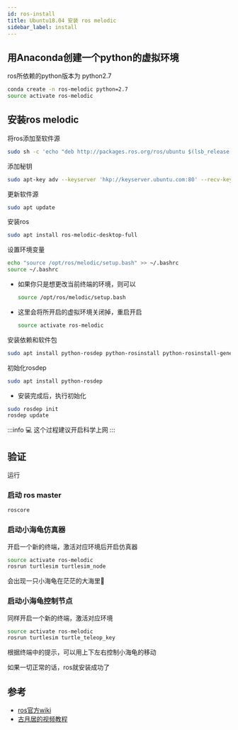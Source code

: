 ```yaml
---
id: ros-install
title: Ubuntu18.04 安装 ros melodic
sidebar_label: install
---
```


## 用Anaconda创建一个python的虚拟环境

ros所依赖的python版本为 python2.7

``` bash
conda create -n ros-melodic python=2.7
source activate ros-melodic
```

## 安装ros melodic
将ros添加至软件源

``` bash
sudo sh -c 'echo "deb http://packages.ros.org/ros/ubuntu $(lsb_release -sc) main" > /etc/apt/sources.list.d/ros-latest.list'
```

添加秘钥

``` bash
sudo apt-key adv --keyserver 'hkp://keyserver.ubuntu.com:80' --recv-key C1CF6E31E6BADE8868B172B4F42ED6FBAB17C654
```

更新软件源

``` bash
sudo apt update
```

安装ros

``` bash
sudo apt install ros-melodic-desktop-full
```

设置环境变量

``` bash
echo "source /opt/ros/melodic/setup.bash" >> ~/.bashrc
source ~/.bashrc
```
- 如果你只是想更改当前终端的环境，则可以
  
  ``` bash
  source /opt/ros/melodic/setup.bash
  ```
- 这里会将所开启的虚拟环境关闭掉，重启开启
  ``` bash
  source activate ros-melodic
  ```

安装依赖和软件包

``` bash
sudo apt install python-rosdep python-rosinstall python-rosinstall-generator python-wstool build-essential
```

初始化rosdep

``` bash
sudo apt install python-rosdep
```

- 安装完成后，执行初始化
  
``` bash
sudo rosdep init
rosdep update
```

:::info :computer:
这个过程建议开启科学上网
:::

## 验证
运行

### 启动 ros master
``` bash
roscore
```

### 启动小海龟仿真器
开启一个新的终端，激活对应环境后开启仿真器
``` bash
source activate ros-melodic
rosrun turtlesim turtlesim_node
```
会出现一只小海龟在茫茫的大海里:turtle:

### 启动小海龟控制节点
同样开启一个新的终端，激活对应环境
``` bash
source activate ros-melodic
rosrun turtlesim turtle_teleop_key
```

根据终端中的提示，可以用上下左右控制小海龟的移动

如果一切正常的话，ros就安装成功了

## 参考
- [ros官方wiki](http://wiki.ros.org/melodic/Installation/Ubuntu)
- [古月居的视频教程](https://www.bilibili.com/video/BV1zt411G7Vn?p=5)